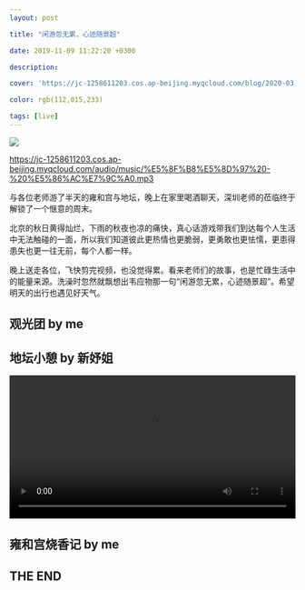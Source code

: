 ```yaml
---
layout: post

title: "闲游忽无累，心迹随景超"

date: 2019-11-09 11:22:20 +0300

description:  

cover: 'https://jc-1258611203.cos.ap-beijing.myqcloud.com/blog/2020-03-09-1361583724166_.pic_hd.jpg'

color: rgb(112,015,233)

tags: [live]
---
```


![](https://jc-1258611203.cos.ap-beijing.myqcloud.com/blog/2020-03-09-1361583724166_.pic_hd.jpg)

https://jc-1258611203.cos.ap-beijing.myqcloud.com/audio/music/%E5%8F%B8%E5%8D%97%20-%20%E5%86%AC%E7%9C%A0.mp3


与各位老师游了半天的雍和宫与地坛，晚上在家里喝酒聊天，深圳老师的莅临终于解锁了一个惬意的周末。

北京的秋日黄得灿烂，下雨的秋夜也凉的痛快，真心话游戏带我们到达每个人生活中无法触碰的一面，所以我们知道彼此更热情也更脆弱，更勇敢也更怯懦，更患得患失也更一往无前，每个人都一样。

晚上送走各位，飞快剪完视频，也没觉得累。看来老师们的故事，也是忙碌生活中的能量来源。洗澡时忽然就飘想出韦应物那一句“闲游忽无累，心迹随景超”。希望明天的出行也遇见好天气。



## 观光团 by me





## 地坛小憩 by 新妤姐

<video width="100%" height="auto" controls="controls">
  <source src="https://jc-1258611203.cos.ap-beijing.myqcloud.com/video/1573625679037.mp4" type="video/mp4">
</video>

## 雍和宫烧香记 by me



## THE END



